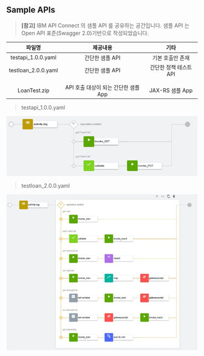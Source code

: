 ## Sample APIs


> **[참고]** IBM API Connect 의 샘플 API 를 공유하는 공간입니다. 샘플 API 는 Open API 표준(Swagger 2.0)기반으로 작성되었습니다. 


 
|파일명|제공내용|기타|
|:---:|:---:|:---:|
|testapi_1.0.0.yaml|간단한 샘플 API|기본 호출만 존재|
|testloan_2.0.0.yaml|간단한 샘플 API|간단한 정책 테스트 API|
||||
||||
|LoanTest.zip|API 호출 대상이 되는 간단한 샘플 App|JAX-RS 샘플 App|



 > testapi_1.0.0.yaml
 
 ![testapi_1.0.0.yaml](./images/testapi.jpg)


 > testloan_2.0.0.yaml
 
 ![testloan_2.0.0.yaml](./images/testloan.jpg)


  
